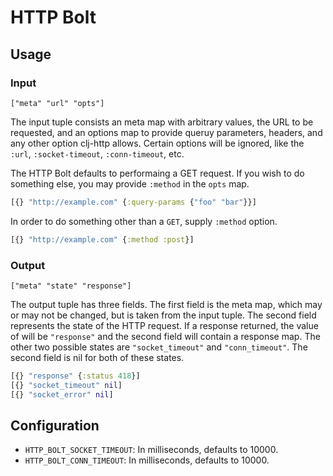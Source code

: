 # HTTP Bolt

## Usage

### Input

```
["meta" "url" "opts"]
```

The input tuple consists an meta map with arbitrary values, the URL to
be requested, and an options map to provide queruy parameters,
headers, and any other option clj-http allows. Certain options will be
ignored, like the `:url`, `:socket-timeout`, `:conn-timeout`, etc.

The HTTP Bolt defaults to performaing a GET request. If you wish to do
something else, you may provide `:method` in the `opts` map.

```clojure
[{} "http://example.com" {:query-params {"foo" "bar"}}]
```

In order to do something other than a `GET`, supply `:method` option.

```clojure
[{} "http://example.com" {:method :post}]
```

### Output

```
["meta" "state" "response"]
```

The output tuple has three fields. The first field is the meta map,
which may or may not be changed, but is taken from the input
tuple. The second field represents the state of the HTTP request. If a
response returned, the value of will be `"response"` and the second
field will contain a response map. The other two possible states are
`"socket_timeout"` and `"conn_timeout"`. The second field is nil for
both of these states.

```clojure
[{} "response" {:status 418}]
[{} "socket_timeout" nil]
[{} "socket_error" nil]
```

## Configuration

* `HTTP_BOLT_SOCKET_TIMEOUT`: In milliseconds, defaults to 10000.
* `HTTP_BOLT_CONN_TIMEOUT`: In milliseconds, defaults to 10000.
